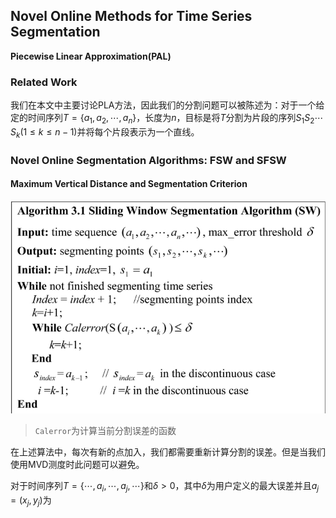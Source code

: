 ## Novel Online Methods for Time Series Segmentation

**Piecewise Linear Approximation(PAL)**

### Related Work

我们在本文中主要讨论PLA方法，因此我们的分割问题可以被陈述为：对于一个给定的时间序列$T=\{a_1,a_2,\cdots,a_n\}$，长度为$n$，目标是将$T$分割为片段的序列$S_1S_2\cdots S_k(1\le k\le n-1)$并将每个片段表示为一个直线。

### Novel Online Segmentation Algorithms: FSW and SFSW

#### Maximum Vertical Distance and Segmentation Criterion

![](1.jpg)

> `Calerror`为计算当前分割误差的函数

在上述算法中，每次有新的点加入，我们都需要重新计算分割的误差。但是当我们使用MVD测度时此问题可以避免。



对于时间序列$T = \{\cdots,a_i,\cdots,a_j,\cdots\}$和$\delta > 0$，其中$\delta$为用户定义的最大误差并且$a_j = (x_j,y_j)$为